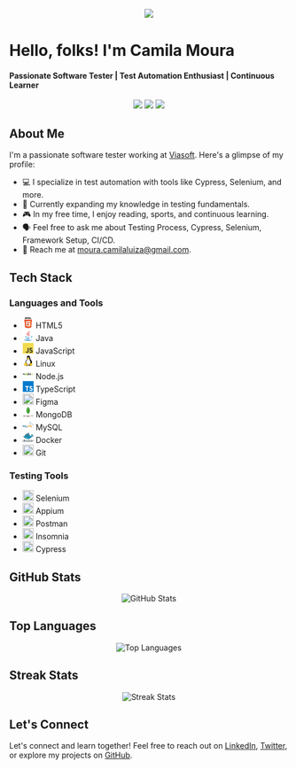 <p align="center">
  <img src="https://raw.githubusercontent.com/MartinHeinz/MartinHeinz/master/wave.gif" width="30">
  <h1>Hello, folks! I'm Camila Moura</h1>
  <h4>Passionate Software Tester | Test Automation Enthusiast | Continuous Learner</h4>
</p>

<div align="center">
  <a href="https://www.linkedin.com/in/camilalnmoura/"><img src="https://img.shields.io/badge/-camilalnmoura-0077B5?style=flat&logo=Linkedin&logoColor=white"/></a>
  <a href="https://twitter.com/luizacamilaaa"><img src="https://img.shields.io/badge/-@camilaluiza-%231DA1F2?style=flat&logo=twitter&logoColor=white"/></a>
  <a href="https://github.com/camilalnmouraa"><img src="https://img.shields.io/badge/-camilalnmouraa-%2312100E?style=flat&logo=Github&logoColor=white"/></a>
</div>

## About Me

I'm a passionate software tester working at [Viasoft](https://viasoft.com.br/). Here's a glimpse of my profile:

- :computer: I specialize in test automation with tools like Cypress, Selenium, and more.
- :notebook: Currently expanding my knowledge in testing fundamentals.
- :video_game: In my free time, I enjoy reading, sports, and continuous learning.
- :speaking_head: Feel free to ask me about Testing Process, Cypress, Selenium, Framework Setup, CI/CD.
- :email: Reach me at [moura.camilaluiza@gmail.com](mailto:moura.camilaluiza@gmail.com).

## Tech Stack

### Languages and Tools

- <img src="https://raw.githubusercontent.com/devicons/devicon/master/icons/html5/html5-original-wordmark.svg" width="20" height="20"> HTML5
- <img src="https://raw.githubusercontent.com/devicons/devicon/master/icons/java/java-original.svg" width="20" height="20"> Java
- <img src="https://raw.githubusercontent.com/devicons/devicon/master/icons/javascript/javascript-original.svg" width="20" height="20"> JavaScript
- <img src="https://raw.githubusercontent.com/devicons/devicon/master/icons/linux/linux-original.svg" width="20" height="20"> Linux
- <img src="https://raw.githubusercontent.com/devicons/devicon/master/icons/nodejs/nodejs-original-wordmark.svg" width="20" height="20"> Node.js
- <img src="https://raw.githubusercontent.com/devicons/devicon/master/icons/typescript/typescript-plain.svg" width="20" height="20"> TypeScript
- <img src="https://www.vectorlogo.zone/logos/figma/figma-icon.svg" width="20" height="20"> Figma
- <img src="https://raw.githubusercontent.com/devicons/devicon/master/icons/mongodb/mongodb-original-wordmark.svg" width="20" height="20"> MongoDB
- <img src="https://raw.githubusercontent.com/devicons/devicon/master/icons/mysql/mysql-original-wordmark.svg" width="20" height="20"> MySQL
- <img src="https://raw.githubusercontent.com/devicons/devicon/master/icons/docker/docker-original-wordmark.svg" width="20" height="20"> Docker
- <img src="https://www.vectorlogo.zone/logos/git-scm/git-scm-icon.svg" width="20" height="20"> Git

### Testing Tools

- <img src="https://upload.wikimedia.org/wikipedia/commons/d/d5/Selenium_Logo.png" width="20" height="20"> Selenium
- <img src="https://w7.pngwing.com/pngs/372/674/png-transparent-appium-test-automation-software-testing-selenium-calabash-purple-violet-text-thumbnail.png" width="20" height="20"> Appium
- <img src="https://www.svgrepo.com/download/354202/postman-icon.svg" width="20" height="20"> Postman
- <img src="https://seeklogo.com/images/I/insomnia-logo-A35E09EB19-seeklogo.com.png" width="20" height="20"> Insomnia
- <img src="https://asset.brandfetch.io/idIq_kF0rb/idv3zwmSiY.jpeg" width="20" height="20"> Cypress

## GitHub Stats

<p align="center">
  <img src="https://github-readme-stats.vercel.app/api?username=camilalnmouraa&show_icons=true&locale=en" alt="GitHub Stats">
</p>

## Top Languages

<p align="center">
  <img src="https://github-readme-stats.vercel.app/api/top-langs?username=camilalnmouraa&show_icons=true&locale=en&layout=compact" alt="Top Languages">
</p>

## Streak Stats

<p align="center">
  <img src="https://github-readme-streak-stats.herokuapp.com/?user=camilalnmouraa&" alt="Streak Stats">
</p>

## Let's Connect

Let's connect and learn together! Feel free to reach out on [LinkedIn](https://www.linkedin.com/in/camilalnmoura/), [Twitter](https://twitter.com/luizacamilaaa), or explore my projects on [GitHub](https://github.com/camilalnmouraa).

